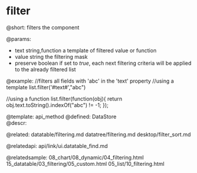filter
=============


@short:
	filters the component

@params:
- text		string,function		a template of filtered value or function
- value		string		the filtering mask
- preserve	boolean		if set to <i>true</i>, each next filtering criteria will be applied to the already filtered list	

	

@example:
//filters all fields with 'abc' in the 'text' property
//using a template
list.filter('#text#',"abc")

//using a function
list.filter(function(obj){
	return obj.text.toString().indexOf("abc") != -1;
});

@template:	api_method
@defined:	DataStore	
@descr:


@related:
	datatable/filtering.md
    datatree/filtering.md
    desktop/filter_sort.md

@relatedapi:
	api/link/ui.datatable_find.md

@relatedsample:
    08_chart/08_dynamic/04_filtering.html
    15_datatable/03_filtering/05_custom.html
    05_list/10_filtering.html
